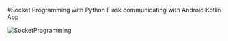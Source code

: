 #Socket Programming with Python Flask communicating with Android Kotlin App

![SocketProgramming](https://user-images.githubusercontent.com/32956051/142738362-b9132870-7e27-443b-bc10-75e8aea550a5.JPG)

